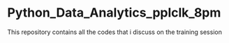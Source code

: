 # Python_Data_Analytics_pplclk_8pm
This repository contains all the codes that i discuss on the training session 
